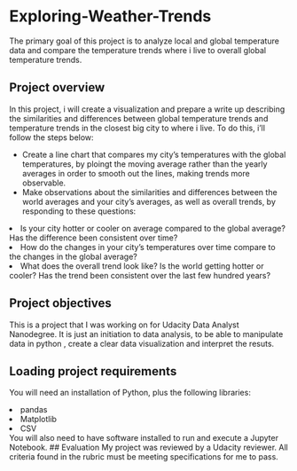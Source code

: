 # Exploring-Weather-Trends
The primary goal of this project is to analyze local and global temperature data and compare the temperature trends where i live to overall global temperature trends.

## Project overview
In this project, i will create a visualization and prepare a write up describing the similarities and differences between global temperature trends and temperature trends in the closest big city to where i live. To do this, i’ll follow the steps below:
- Create a line chart that compares my city’s temperatures with the global temperatures, by ploingt the moving average rather than the yearly averages in order to smooth out the lines, making trends more observable.
- Make observations about the similarities and differences between the world averages and your city’s averages, as well as overall trends, by responding to these questions:
</ul>
<li>Is your city hotter or cooler on average compared to the global average? Has the difference been consistent over time?</li>
<li>How do the changes in your city’s temperatures over time compare to the changes in the global average?</li>
<li>What does the overall trend look like? Is the world getting hotter or cooler? Has the trend been consistent over the last few hundred years?</li>
</ul>

## Project objectives
This is a project that I was working on for Udacity Data Analyst Nanodegree. It is just an initiation to data analysis, to be able to manipulate data in python , create a clear data visualization and interpret the resuts.

## Loading project requirements
You will need an installation of Python, plus the following libraries:
</ul>
<li>pandas</li>
<li>Matplotlib</li>
<li>CSV</li>
</ul>
You will also need to have software installed to run and execute a Jupyter Notebook. 
## Evaluation
My project was reviewed by a Udacity reviewer. All criteria found in the rubric must be meeting specifications for me to pass.
